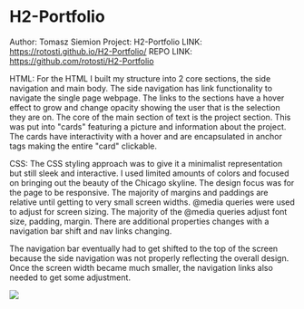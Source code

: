 # H2-Portfolio

Author: Tomasz Siemion
Project: H2-Portfolio
LINK: https://rotosti.github.io/H2-Portfolio/
REPO LINK: https://github.com/rotosti/H2-Portfolio

HTML:
For the HTML I built my structure into 2 core sections, the side navigation and main body.  The side navigation has link functionality to navigate the single page webpage.  The links to the sections have a hover effect to grow and change opacity showing the user that is the selection they are on.  The core of the main section of text is the project section.  This was put into "cards" featuring a picture and information about the project.  The cards have interactivity with a hover and are encapsulated in anchor tags making the entire "card" clickable.

CSS:
The CSS styling approach was to give it a minimalist representation but still sleek and interactive.  I used limited amounts of colors and focused on bringing out the beauty of the Chicago skyline.  The design focus was for the page to be responsive.  The majority of margins and paddings are relative until getting to very small screen widths.  @media queries were used to adjust for screen sizing.  The majority of the @media queries adjust font size, padding, margin.  There are additional properties changes with a navigation bar shift and nav links changing. 

The navigation bar eventually had to get shifted to the top of the screen because the side navigation was not properly reflecting the overall design. Once the screen width became much smaller, the navigation links also needed to get some adjustment.

![](/assets/images/HW2-Screen.png)
